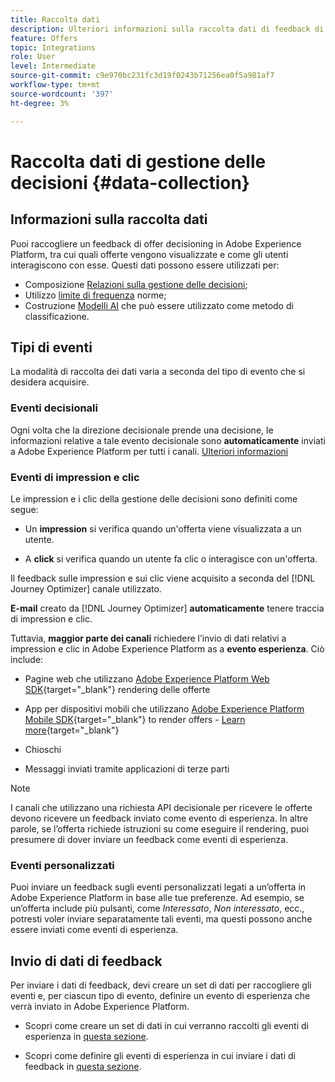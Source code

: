 ```yaml
---
title: Raccolta dati
description: Ulteriori informazioni sulla raccolta dati di feedback di Gestione delle decisioni
feature: Offers
topic: Integrations
role: User
level: Intermediate
source-git-commit: c9e970bc231fc3d19f0243b71256ea0f5a981af7
workflow-type: tm+mt
source-wordcount: '397'
ht-degree: 3%

---
```


# Raccolta dati di gestione delle decisioni {#data-collection}

## Informazioni sulla raccolta dati

Puoi raccogliere un feedback di offer decisioning in Adobe Experience Platform, tra cui quali offerte vengono visualizzate e come gli utenti interagiscono con esse. Questi dati possono essere utilizzati per:
* Composizione [Relazioni sulla gestione delle decisioni](../reports/get-started-events.md);
* Utilizzo [limite di frequenza](../offer-library/add-constraints.md#capping) norme;
* Costruzione [Modelli AI](../ranking/create-ranking-strategies.md) che può essere utilizzato come metodo di classificazione.

## Tipi di eventi

La modalità di raccolta dei dati varia a seconda del tipo di evento che si desidera acquisire.

### Eventi decisionali

Ogni volta che la direzione decisionale prende una decisione, le informazioni relative a tale evento decisionale sono **automaticamente** inviati a Adobe Experience Platform per tutti i canali. [Ulteriori informazioni](../reports/get-started-events.md)

### Eventi di impression e clic

Le impression e i clic della gestione delle decisioni sono definiti come segue:

* Un **impression** si verifica quando un&#39;offerta viene visualizzata a un utente.

* A **click** si verifica quando un utente fa clic o interagisce con un&#39;offerta.

Il feedback sulle impression e sui clic viene acquisito a seconda del [!DNL Journey Optimizer] canale utilizzato.

**E-mail** creato da [!DNL Journey Optimizer] **automaticamente** tenere traccia di impression e clic.

Tuttavia, **maggior parte dei canali** richiedere l’invio di dati relativi a impression e clic in Adobe Experience Platform as a **evento esperienza**. Ciò include:

* Pagine web che utilizzano [Adobe Experience Platform Web SDK](https://experienceleague.adobe.com/docs/experience-platform/edge/home.html?lang=it){target="_blank"} rendering delle offerte

* App per dispositivi mobili che utilizzano [Adobe Experience Platform Mobile SDK](https://experienceleague.adobe.com/docs/platform-learn/data-collection/mobile-sdk/overview.html){target="_blank"} to render offers - [Learn more](https://developer.adobe.com/client-sdks/documentation/adobe-journey-optimizer-decisioning/#ab-sj-tracking-servers){target="_blank"}
* Chioschi
* Messaggi inviati tramite applicazioni di terze parti
   <!--Mobile push notifications authored by [!DNL Journey Optimizer] - [Learn more](https://developer.adobe.com/client-sdks/documentation/adobe-journey-optimizer/api-reference/#handlenotificationresponse){target="_blank"}-->

>[!NOTE]
>
>I canali che utilizzano una richiesta API decisionale per ricevere le offerte devono ricevere un feedback inviato come evento di esperienza. In altre parole, se l’offerta richiede istruzioni su come eseguire il rendering, puoi presumere di dover inviare un feedback come eventi di esperienza.

### Eventi personalizzati

Puoi inviare un feedback sugli eventi personalizzati legati a un’offerta in Adobe Experience Platform in base alle tue preferenze. Ad esempio, se un’offerta include più pulsanti, come *Interessato*, *Non interessato*, ecc., potresti voler inviare separatamente tali eventi, ma questi possono anche essere inviati come eventi di esperienza. <!--Not sure to get that part. How feedback is collected in the first case, i.e. when events are sent in separately? Does it mean the customer just handles it the wau he wants?-->

## Invio di dati di feedback

Per inviare i dati di feedback, devi creare un set di dati per raccogliere gli eventi e, per ciascun tipo di evento, definire un evento di esperienza che verrà inviato in Adobe Experience Platform.

* Scopri come creare un set di dati in cui verranno raccolti gli eventi di esperienza in [questa sezione](create-dataset.md).

* Scopri come definire gli eventi di esperienza in cui inviare i dati di feedback in [questa sezione](schema-requirement.md).

